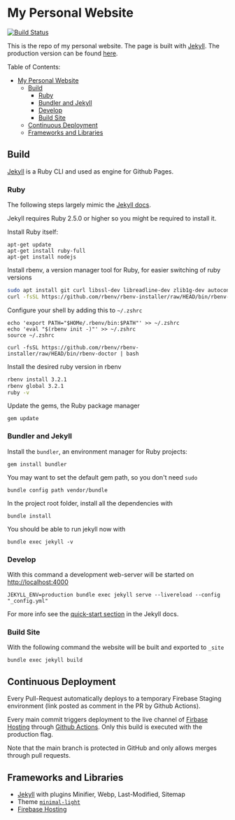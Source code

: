 # My Personal Website

[![Build Status](https://github.com/jinhoffen/website-justus-inhoffen/actions/workflows/build_deploy.yml/badge.svg)](https://github.com/jinhoffen/website-justus-inhoffen/actions)

This is the repo of my personal website.
The page is built with [Jekyll](https://jekyllrb.com).
The production version can be found [here](https://www.justus-inhoffen.com).

Table of Contents:

- [My Personal Website](#my-personal-website)
  - [Build](#build)
    - [Ruby](#ruby)
    - [Bundler and Jekyll](#bundler-and-jekyll)
    - [Develop](#develop)
    - [Build Site](#build-site)
  - [Continuous Deployment](#continuous-deployment)
  - [Frameworks and Libraries](#frameworks-and-libraries)

## Build

[Jekyll](https://jekyllrb.com) is a Ruby CLI and used as engine for Github Pages.

### Ruby

The following steps largely mimic the [Jekyll docs](https://jekyllrb.com/docs/installation/macos/).

Jekyll requires Ruby 2.5.0 or higher so you might be required to install it.

Install Ruby itself:

    apt-get update
    apt-get install ruby-full
    apt-get install nodejs

Install rbenv, a version manager tool for Ruby, for easier switching of ruby versions

```bash
sudo apt install git curl libssl-dev libreadline-dev zlib1g-dev autoconf bison build-essential libyaml-dev libreadline-dev libncurses5-dev libffi-dev libgdbm-dev
curl -fsSL https://github.com/rbenv/rbenv-installer/raw/HEAD/bin/rbenv-installer | bash
```

Configure your shell by adding this to `~/.zshrc`

```
echo 'export PATH="$HOMe/.rbenv/bin:$PATH"' >> ~/.zshrc
echo 'eval "$(rbenv init -)"' >> ~/.zshrc
source ~/.zshrc

curl -fsSL https://github.com/rbenv/rbenv-installer/raw/HEAD/bin/rbenv-doctor | bash
```

Install the desired ruby version in rbenv

```bash
rbenv install 3.2.1
rbenv global 3.2.1
ruby -v
```

Update the gems, the Ruby package manager

    gem update


### Bundler and Jekyll

Install the `bundler`, an environment manager for Ruby projects:

    gem install bundler

You may want to set the default gem path, so you don't need `sudo`

    bundle config path vendor/bundle

In the project root folder, install all the dependencies with

    bundle install

You should be able to run jekyll now with

    bundle exec jekyll -v

### Develop

With this command a development web-server will be started on [http://localhost:4000](http://localhost:4000)

    JEKYLL_ENV=production bundle exec jekyll serve --livereload --config "_config.yml"

For more info see the [quick-start section](https://jekyllrb.com/docs/quickstart/) in the Jekyll docs.

### Build Site

With the following command the website will be built and exported to `_site`

    bundle exec jekyll build

## Continuous Deployment

Every Pull-Request automatically deploys to a temporary Firebase Staging environment (link posted as comment in the PR by Github Actions).

Every main commit triggers deployment to the live channel of [Firbase Hosting](https://website-justus-inhoffen.web.app) through [Github Actions](https://github.com/jinhoffen/website-justus-inhoffen/actions).
Only this build is executed with the production flag.

Note that the main branch is protected in GitHub and only allows merges through pull requests.

## Frameworks and Libraries

* [Jekyll](https://jekyllrb.com) with plugins Minifier, Webp, Last-Modified, Sitemap
* Theme [`minimal-light`](https://github.com/yaoyao-liu/minimal-light)
* [Firebase Hosting](https://www.firebase.com)